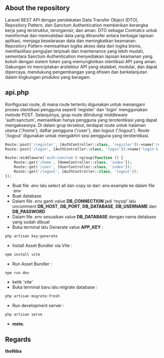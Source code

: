 ## About the repository

Laravel REST API dengan pendekatan Data Transfer Object (DTO), Repository Pattern, dan Sanctum Authentication memberikan kerangka kerja yang terstruktur, terorganisir, dan aman. DTO sebagai Contratcs untuk memformat dan memvalidasi data yang ditransfer antara berbagai lapisan aplikasi, menjaga keselarasan data dan meningkatkan keamanan. Repository Pattern memisahkan logika akses data dari logika bisnis, memfasilitasi pengujian terpisah dan maintenance yang lebih mudah, sementara Sanctum Authentication menyediakan lapisan keamanan yang kokoh dengan sistem token yang memungkinkan otentikasi API yang aman. Gabungan ini menciptakan arsitektur API yang skalabel, modular, dan dapat dipercaya, mendukung pengembangan yang efisien dan berkelanjutan dalam lingkungan produksi yang beragam.

## api.php

Konfigurasi route, di mana route tertentu digunakan untuk menangani proses otentikasi pengguna seperti 'register' dan 'login' menggunakan metode POST. Selanjutnya, grup route dilindungi middleware 'auth:sanctum', memastikan hanya pengguna yang terotentikasi yang dapat mengaksesnya. Di dalam grup tersebut, terdapat route untuk halaman utama ('/home'), daftar pengguna ('/user'), dan logout ('/logout'). Route '/logout' digunakan untuk mengakhiri sesi pengguna yang terotentikasi.
``` php
Route::post('/register', [AuthController::class, 'register'])->name('register');
Route::post('/login', [AuthController::class, 'login'])->name('login');

Route::middleware('auth:sanctum')->group(function () {
    Route::get('/home', [HomeController::class, 'index']);
    Route::get('/user', [UserController::class, 'index']);
    Route::get('/logout', [AuthController::class, 'logout']);
});
```
- Buat file .env lalu select all dan copy isi dari .env.example ke dalam file .env
- Buat database
- Dalam file .env ganti value <strong>DB_CONNECTION</strong> jadi 'mysql' lalu uncomment <strong>DB_HOST</strong>, <strong>DB_PORT</strong>, <strong>DB_DATABASE</strong>, <strong>DB_USERNAME</strong> dan <strong>DB_PASSWORD</strong>
- Dalam file .env sesuaikan value <strong>DB_DATABASE</strong> dengan nama database yang sudah dibuat 
- Buka terminal lalu Generate value <strong>APP_KEY</strong> :
``` bash
php artisan key:generate
```
- Install Asset Bundler via Vite :
``` bash
npm install vite
```
- Run Asset Bundler :
``` bash
npm run dev
```
- ketik 'vite'
- Buka terminal baru lalu migrate database :
``` bash
php artisan migrate:fresh
```
- Run development server :
``` bash
php artisan serve
```
- <strong>mete.<strong>

## Regards

theNiba
